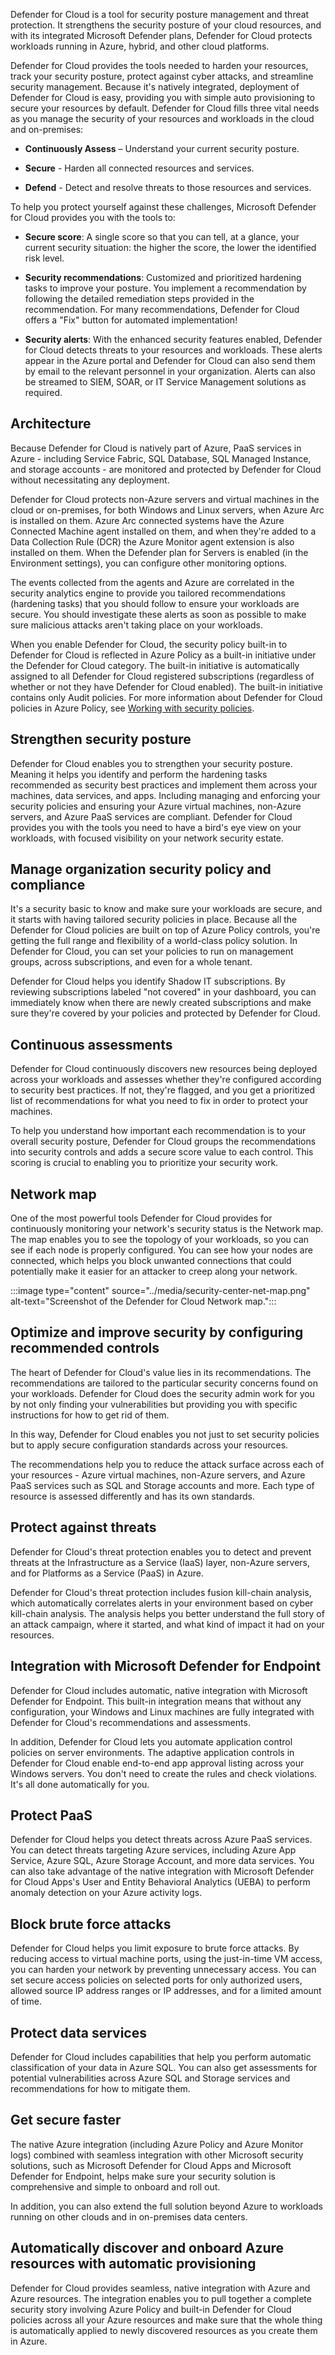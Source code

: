 Defender for Cloud is a tool for security posture management and threat protection. It strengthens the security posture of your cloud resources, and with its integrated Microsoft Defender plans, Defender for Cloud protects workloads running in Azure, hybrid, and other cloud platforms.

Defender for Cloud provides the tools needed to harden your resources, track your security posture, protect against cyber attacks, and streamline security management. Because it's natively integrated, deployment of Defender for Cloud is easy, providing you with simple auto provisioning to secure your resources by default.
Defender for Cloud fills three vital needs as you manage the security of your resources and workloads in the cloud and on-premises:

- **Continuously Assess** – Understand your current security posture.

- **Secure** - Harden all connected resources and services.

- **Defend** - Detect and resolve threats to those resources and services.

To help you protect yourself against these challenges, Microsoft Defender for Cloud provides you with the tools to:

- **Secure score**: A single score so that you can tell, at a glance, your current security situation: the higher the score, the lower the identified risk level.

- **Security recommendations**: Customized and prioritized hardening tasks to improve your posture. You implement a recommendation by following the detailed remediation steps provided in the recommendation. For many recommendations, Defender for Cloud offers a "Fix" button for automated implementation!

- **Security alerts**: With the enhanced security features enabled, Defender for Cloud detects threats to your resources and workloads. These alerts appear in the Azure portal and Defender for Cloud can also send them by email to the relevant personnel in your organization. Alerts can also be streamed to SIEM, SOAR, or IT Service Management solutions as required.

## Architecture

Because Defender for Cloud is natively part of Azure, PaaS services in Azure - including Service Fabric, SQL Database, SQL Managed Instance, and storage accounts - are monitored and protected by Defender for Cloud without necessitating any deployment.

Defender for Cloud protects non-Azure servers and virtual machines in the cloud or on-premises, for both Windows and Linux servers, when Azure Arc is installed on them. Azure Arc connected systems have the Azure Connected Machine agent installed on them, and when they're added to a Data Collection Rule (DCR) the Azure Monitor agent extension is also installed on them. When the Defender plan for Servers is enabled (in the Environment settings), you can configure other monitoring options.

The events collected from the agents and Azure are correlated in the security analytics engine to provide you tailored recommendations (hardening tasks) that you should follow to ensure your workloads are secure. You should investigate these alerts as soon as possible to make sure malicious attacks aren't taking place on your workloads.

When you enable Defender for Cloud, the security policy built-in to Defender for Cloud is reflected in Azure Policy as a built-in initiative under the Defender for Cloud category. The built-in initiative is automatically assigned to all Defender for Cloud registered subscriptions (regardless of whether or not they have Defender for Cloud enabled). The built-in initiative contains only Audit policies. For more information about Defender for Cloud policies in Azure Policy, see [Working with security policies](/azure/defender-for-cloud/tutorial-security-policy).

## Strengthen security posture

Defender for Cloud enables you to strengthen your security posture. Meaning it helps you identify and perform the hardening tasks recommended as security best practices and implement them across your machines, data services, and apps. Including managing and enforcing your security policies and ensuring your Azure virtual machines, non-Azure servers, and Azure PaaS services are compliant. Defender for Cloud provides you with the tools you need to have a bird's eye view on your workloads, with focused visibility on your network security estate.

## Manage organization security policy and compliance

It's a security basic to know and make sure your workloads are secure, and it starts with having tailored security policies in place. Because all the Defender for Cloud policies are built on top of Azure Policy controls, you're getting the full range and flexibility of a world-class policy solution. In Defender for Cloud, you can set your policies to run on management groups, across subscriptions, and even for a whole tenant.

Defender for Cloud helps you identify Shadow IT subscriptions. By reviewing subscriptions labeled "not covered" in your dashboard, you can immediately know when there are newly created subscriptions and make sure they're covered by your policies and protected by Defender for Cloud.

## Continuous assessments

Defender for Cloud continuously discovers new resources being deployed across your workloads and assesses whether they're configured according to security best practices. If not, they're flagged, and you get a prioritized list of recommendations for what you need to fix in order to protect your machines.

To help you understand how important each recommendation is to your overall security posture, Defender for Cloud groups the recommendations into security controls and adds a secure score value to each control. This scoring is crucial to enabling you to prioritize your security work.

## Network map

One of the most powerful tools Defender for Cloud provides for continuously monitoring your network's security status is the Network map. The map enables you to see the topology of your workloads, so you can see if each node is properly configured. You can see how your nodes are connected, which helps you block unwanted connections that could potentially make it easier for an attacker to creep along your network.

:::image type="content" source="../media/security-center-net-map.png" alt-text="Screenshot of the Defender for Cloud Network map.":::

## Optimize and improve security by configuring recommended controls

The heart of Defender for Cloud's value lies in its recommendations. The recommendations are tailored to the particular security concerns found on your workloads. Defender for Cloud does the security admin work for you by not only finding your vulnerabilities but providing you with specific instructions for how to get rid of them.

In this way, Defender for Cloud enables you not just to set security policies but to apply secure configuration standards across your resources.

The recommendations help you to reduce the attack surface across each of your resources - Azure virtual machines, non-Azure servers, and Azure PaaS services such as SQL and Storage accounts and more. Each type of resource is assessed differently and has its own standards.

## Protect against threats

Defender for Cloud's threat protection enables you to detect and prevent threats at the Infrastructure as a Service (IaaS) layer, non-Azure servers, and for Platforms as a Service (PaaS) in Azure.

Defender for Cloud's threat protection includes fusion kill-chain analysis, which automatically correlates alerts in your environment based on cyber kill-chain analysis. The analysis helps you better understand the full story of an attack campaign, where it started, and what kind of impact it had on your resources.

## Integration with Microsoft Defender for Endpoint

Defender for Cloud includes automatic, native integration with Microsoft Defender for Endpoint. This built-in integration means that without any configuration, your Windows and Linux machines are fully integrated with Defender for Cloud's recommendations and assessments.

In addition, Defender for Cloud lets you automate application control policies on server environments. The adaptive application controls in Defender for Cloud enable end-to-end app approval listing across your Windows servers. You don't need to create the rules and check violations. It's all done automatically for you.

## Protect PaaS

Defender for Cloud helps you detect threats across Azure PaaS services. You can detect threats targeting Azure services, including Azure App Service, Azure SQL, Azure Storage Account, and more data services. You can also take advantage of the native integration with Microsoft Defender for Cloud Apps's User and Entity Behavioral Analytics (UEBA) to perform anomaly detection on your Azure activity logs.

## Block brute force attacks

Defender for Cloud helps you limit exposure to brute force attacks. By reducing access to virtual machine ports, using the just-in-time VM access, you can harden your network by preventing unnecessary access. You can set secure access policies on selected ports for only authorized users, allowed source IP address ranges or IP addresses, and for a limited amount of time.

## Protect data services

Defender for Cloud includes capabilities that help you perform automatic classification of your data in Azure SQL. You can also get assessments for potential vulnerabilities across Azure SQL and Storage services and recommendations for how to mitigate them.

## Get secure faster

The native Azure integration (including Azure Policy and Azure Monitor logs) combined with seamless integration with other Microsoft security solutions, such as Microsoft Defender for Cloud Apps and Microsoft Defender for Endpoint, helps make sure your security solution is comprehensive and simple to onboard and roll out.

In addition, you can also extend the full solution beyond Azure to workloads running on other clouds and in on-premises data centers.

## Automatically discover and onboard Azure resources with automatic provisioning

Defender for Cloud provides seamless, native integration with Azure and Azure resources. The integration enables you to pull together a complete security story involving Azure Policy and built-in Defender for Cloud policies across all your Azure resources and make sure that the whole thing is automatically applied to newly discovered resources as you create them in Azure.